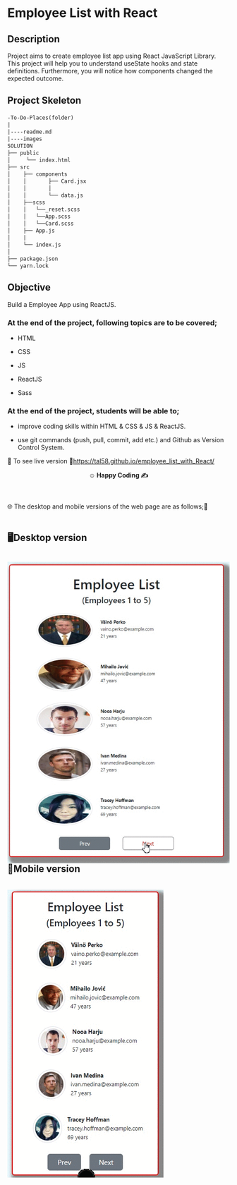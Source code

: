 # Employee List with React

## Description

Project aims to create employee list app using React JavaScript Library. This project will help you to understand useState hooks and state definitions. Furthermore, you will notice how components changed the expected outcome. 

## Project Skeleton

```
-To-Do-Places(folder)
|
|----readme.md       
|----images       
SOLUTION
├── public
│     └── index.html
├── src
│    ├── components
│    │       ├── Card.jsx
│    │       │     
│    │       └── data.js
│    ├──scss            
│    │   └──_reset.scss
│    │   └──App.scss
│    │   └──Card.scss
│    ├── App.js
│    |
│    └── index.js
│    
├── package.json
└── yarn.lock
```


## Objective

Build a Employee App using ReactJS.

### At the end of the project, following topics are to be covered;

- HTML

- CSS

- JS

- ReactJS

- Sass

### At the end of the project, students will be able to;

- improve coding skills within HTML & CSS & JS & ReactJS.

- use git commands (push, pull, commit, add etc.) and Github as Version Control System.

🔗 To see live version 🎯https://tal58.github.io/employee_list_with_React/


**<p align="center">&#9786; Happy Coding &#9997;</p>**

<br><br>
🌐 The desktop and mobile versions of the web page are as follows;🧭
<br><br>

## 🖥️Desktop version
<br>
<img src="./images/desktop.gif" align="left" alt="desktop_version">
<br>
<br>
<br>
<br>
<br>
<br>
<br>
<br>
<br>
<br><br><br><br><br><br><br><br><br>


## 📱Mobile version
<br>
<img src="./images/mobile.gif" align="left" alt="desktop_version">
<br>
<br>
<br>
<br>
<br>
<br>
<br>
<br>
<br>
<br><br><br><br><br><br><br><br><br>
